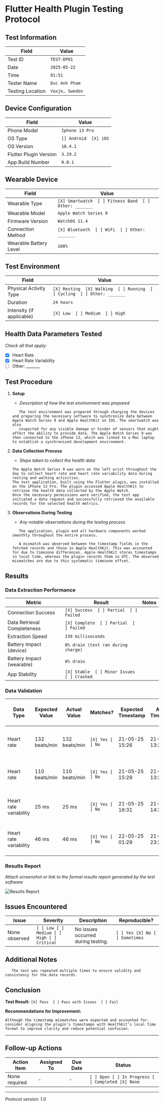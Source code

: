 # Flutter Health Plugin Testing Protocol

## Test Information

| Field | Value           |
|-------|-----------------|
| Test ID | `TEST-DP01`     |
| Date | `2025-05-22`    |
| Time | `01:51`         |
| Tester Name | `Duc Anh Pham`  |
| Testing Location | `Vaxjo, Sweden` |

## Device Configuration

| Field | Value                 |
|-------|-----------------------|
| Phone Model | `Iphone 13 Pro`       |
| OS Type | `[] Android  [X] iOS` |
| OS Version | `18.4.1`              |
| Flutter Plugin Version | `3.29.2`              |
| App Build Number | `0.0.1`               |

## Wearable Device

| Field | Value                                                  |
|-------|--------------------------------------------------------|
| Wearable Type | `[X] Smartwatch  [ ] Fitness Band  [ ] Other: _______` |
| Wearable Model | `Apple Watch Series 9`                                 |
| Firmware Version | `WatchOS 11.4`                                         |
| Connection Method | `[X] Bluetooth  [ ] WiFi  [ ] Other: _______`          |
| Wearable Battery Level | `100%`                                                  |

## Test Environment

| Field | Value                                                                    |
|-------|--------------------------------------------------------------------------|
| Physical Activity Type | `[X] Resting  [X] Walking  [ ] Running  [ ] Cycling  [ ] Other: _______` |
| Duration | `24 hours`                                                             |
| Intensity (if applicable) | `[X] Low  [ ] Medium  [ ] High`                                          |

## Health Data Parameters Tested

*Check all that apply:*

- [X] Heart Rate
- [X] Heart Rate Variability
- [ ] Other: _______

## Test Procedure

1. **Setup**
    - _Description of how the test environment was prepared_
   ```
      The test environment was prepared through charging the devices and preparing the necessary software to synchronize data between Apple Watch Series 9 and Apple HealthKit on IOS. The smartwatch was also
      inspected for any visible damage or hinder of sensors that might affect the ability to provide data. The Apple Watch Series 9 was then connected to the iPhone 13, which was linked to a Mac laptop to establish a synchronized development environment.

2. **Data Collection Process**
    - _Steps taken to collect the health data_
   ```
   The Apple Watch Series 9 was worn on the left wrist throughout the day to collect heart rate and heart rate variability data during resting and walking activities.
   The test application, built using the Flutter plugin, was installed on the iPhone 13 Pro. The plugin accessed Apple HealthKit to retrieve the health data collected by the Apple Watch.
   Once the necessary permissions were verified, the test app initiated a data request and successfully retrieved the available records for the selected health metrics.
   ```

3. **Observations During Testing**
    - _Any notable observations during the testing process_
   ```
      The application, plugin and all hardware components worked smoothly throughout the entire process.
      
      A mismatch was observed between the timestamp fields in the fetched records and those in Apple HealthKit. This was accounted for due to timezone differences. Apple HealthKit stores timestamps in local time, whereas the plugin records them in UTC. The observed mismatches are due to this systematic timezone offset.
   ```

## Results

### Data Extraction Performance

| Metric | Result                                      | Notes |
|--------|---------------------------------------------|-------|
| Connection Success | `[X] Success  [ ] Partial  [ ] Failed`      | |
| Data Retrieval Completeness | `[X] Complete  [ ] Partial  [ ] Failed`     | |
| Extraction Speed | `239 milliseconds`                          | |
| Battery Impact (device) | `0% drain (test ran during charge)`     | |
| Battery Impact (wearable) | `0% drain`                                  | |
| App Stability | `[X] Stable  [ ] Minor Issues  [ ] Crashed` | |

### Data Validation

| Data Type              | Expected Value | Actual Value  | Matches?         | Expected Timestamp | Actual Timestamp   | Matches?         | Notes                                | Image reference in app    | Image reference in HealthKit                |
|------------------------|----------------|---------------|------------------|--------------------|--------------------|------------------|--------------------------------------|---------------------------|---------------------------------------------|
| Heart rate             | 132 beats/min  | 132 beats/min | `[X] Yes [ ] No` | 21-05-25 15:26     | 21-05-25 13:26     | `[ ] Yes [X] No` | Did not match due to timezone offset |![HR Data 1](images/hr_data_1.png)|![HR - HK Data 1](images/1.4_hr_data_health_kit.png)|
| Heart rate             | 110 beats/min  | 110 beats/min | `[X] Yes [ ] No` | 21-05-25 15:29     | 21-05-25 13:29     | `[ ] Yes [X] No` | Did not match due to timezone offset |![HR Data 2](images/hr_data_2.png)|![HR - HK Data 2](images/2.4_hr_data_health_kit.png)|
| Heart rate variability | 25 ms          | 25 ms         | `[X] Yes [ ] No` | 21-05-25 16:31     | 21-05-25 14:31     | `[ ] Yes [X] No` | Did not match due to timezone offset |![HRV Data 1](images/hrv_data_1.png)|![HRV - HK Data 1](images/3.4_hrv_data_health_kit.png)|
| Heart rate variability | 46 ms          | 46 ms         | `[X] Yes [ ] No` | 22-05-25 01:29     | 21-05-25 23:29     | `[ ] Yes [X] No` | Did not match due to timezone offset |![HRV Data 2](images/hrv_data_2.png)|![HRV - HK Data 2](images/4.4_hrv_data_health_kit.png)|


### Results Report

*Attach screenshot or link to the formal results report generated by the test software*

![Results Report](images/experimentation_results_IOS_apple_watch.png)

## Issues Encountered

| Issue | Severity | Description | Reproducible? |
|-------|----------|-------------|--------------|
| None observed | `[ ] Low [ ] Medium [ ] High [ ] Critical` | No issues occurred during testing. | `[ ] Yes [X] No [ ] Sometimes` |

## Additional Notes

```
   The test was repeated multiple times to ensure validity and consistency for the data records.
```

## Conclusion

**Test Result:** `[X] Pass  [ ] Pass with Issues  [ ] Fail`

**Recommendations for Improvement:**
```
Although the timestamp mismatches were expected and accounted for, consider aligning the plugin's timestamps with HealthKit’s local time format to improve clarity and reduce potential confusion.

```

---

## Follow-up Actions

| Action Item | Assigned To | Due Date | Status |
|-------------|-------------|----------|--------|
| None required| - |  - | `[ ] Open [ ] In Progress [ ] Completed [X] None` |

---

*Protocol version: 1.0*